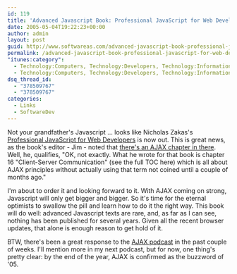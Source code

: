```yaml
---
id: 119
title: 'Advanced Javascript Book: Professional JavaScript for Web Developers'
date: 2005-05-04T19:22:23+00:00
author: admin
layout: post
guid: http://www.softwareas.com/advanced-javascript-book-professional-javascript-for-web-developers
permalink: /advanced-javascript-book-professional-javascript-for-web-developers/
"itunes:category":
  - Technology:Computers, Technology:Developers, Technology:Information
  - Technology:Computers, Technology:Developers, Technology:Information
dsq_thread_id:
  - "378509767"
  - "378509767"
categories:
  - Links
  - SoftwareDev
---
```

Not your grandfather's Javascript ... looks like Nicholas Zakas's [Professional JavaScript for Web Developers](http://www.amazon.com/exec/obidos/tg/detail/-/0764579088/202-7204225-8672659?v=glance) is now out. This is great news, as the book's editor - Jim - noted that [there's an AJAX chapter in there](http://wroxblog.typepad.com/minatel/2005/04/ajax_discussion.html). Well, he, qualifies, "OK, not exactly. What he wrote for that book is chapter 16 "Client-Server Communication" (see the full TOC here) which is all about AJAX principles without actually using that term not coined until a couple of months ago."

I'm about to order it and looking forward to it. With AJAX coming on strong, Javascript will only get bigger and bigger. So it's time for the eternal optimists to swallow the pill and learn how to do it the right way. This book will do well: advanced Javascript texts are rare, and, as far as I can see, nothing has been published for several years. Given all the recent browser updates, that alone is enough reason to get hold of it.

BTW, there's been a great response to the [AJAX podcast](http://www.softwareas.com/podcast-ajax) in the past couple of weeks. I'll mention more in my next podcast, but for now, one thing's pretty clear: by the end of the year, AJAX is confirmed as the buzzword of '05.